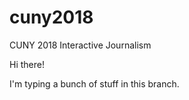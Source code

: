 # cuny2018
CUNY 2018 Interactive Journalism

Hi there! 

I'm typing a bunch of stuff in this branch. 
